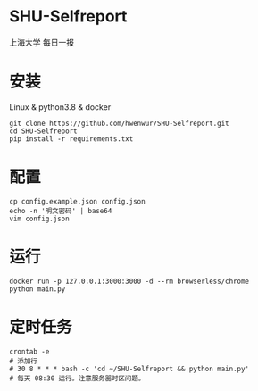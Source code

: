 # SHU-Selfreport
上海大学 每日一报

# 安装
Linux & python3.8 & docker
```shell
git clone https://github.com/hwenwur/SHU-Selfreport.git
cd SHU-Selfreport
pip install -r requirements.txt
```

# 配置
```shell
cp config.example.json config.json
echo -n '明文密码' | base64
vim config.json
```

# 运行
```shell
docker run -p 127.0.0.1:3000:3000 -d --rm browserless/chrome
python main.py
```

# 定时任务
```shell
crontab -e
# 添加行
# 30 8 * * * bash -c 'cd ~/SHU-Selfreport && python main.py'
# 每天 08:30 运行。注意服务器时区问题。
```

